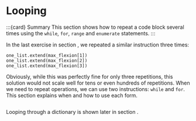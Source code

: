# Looping

:::{card} Summary
This section shows how to repeat a code block several times using the `while`, `for`, `range` and `enumerate` statements.
:::

In the last exercise in section [](python_lists_mutability.md), we repeated a similar instruction three times:

```
one_list.extend(max_flexion[1])
one_list.extend(max_flexion[2])
one_list.extend(max_flexion[3])
```

Obviously, while this was perfectly fine for only three repetitions, this solution would not scale well for tens or even hundreds of repetitions. When we need to repeat operations, we can use two instructions: `while` and `for`. This section explains when and how to use each form.

```{tableofcontents}
```

Looping through a dictionary is shown later in section [](python_dicts.md).

